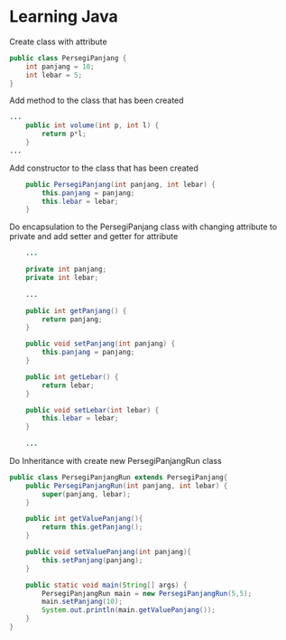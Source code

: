 # Learning Java
Create class with attribute
```java
public class PersegiPanjang {
    int panjang = 10;
    int lebar = 5;
}
```
Add method to the class that has been created
```java
...
    public int volume(int p, int l) {
        return p*l;
    }
...
```
Add constructor to the class that has been created
```java
    public PersegiPanjang(int panjang, int lebar) {
        this.panjang = panjang;
        this.lebar = lebar;
    }
```
Do encapsulation to the PersegiPanjang class with changing attribute to private and add setter and getter for attribute
```java
    ...

    private int panjang;
    private int lebar;
    
    ...

    public int getPanjang() {
        return panjang;
    }

    public void setPanjang(int panjang) {
        this.panjang = panjang;
    }

    public int getLebar() {
        return lebar;
    }

    public void setLebar(int lebar) {
        this.lebar = lebar;
    }
    
    ...
```

Do Inheritance with create new PersegiPanjangRun class
```java
public class PersegiPanjangRun extends PersegiPanjang{
    public PersegiPanjangRun(int panjang, int lebar) {
        super(panjang, lebar);
    }

    public int getValuePanjang(){
        return this.getPanjang();
    }

    public void setValuePanjang(int panjang){
        this.setPanjang(panjang);
    }

    public static void main(String[] args) {
        PersegiPanjangRun main = new PersegiPanjangRun(5,5);
        main.setPanjang(10);
        System.out.println(main.getValuePanjang());
    }
}
```